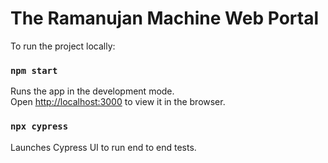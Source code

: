 # The Ramanujan Machine Web Portal

To run the project locally:

### `npm start`

Runs the app in the development mode.\
Open [http://localhost:3000](http://localhost:3000) to view it in the browser.

### `npx cypress`

Launches Cypress UI to run end to end tests.
